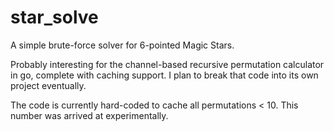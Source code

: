 star_solve
==========

A simple brute-force solver for 6-pointed Magic Stars.

Probably interesting for the channel-based recursive permutation calculator in go, complete with caching support.
I plan to break that code into its own project eventually.

The code is currently hard-coded to cache all permutations < 10.  This number was arrived at experimentally.

